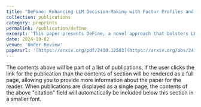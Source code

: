 ```yaml
---
title: "DeFine: Enhancing LLM Decision-Making with Factor Profiles and Analogical Reasoning"
collection: publications
category: preprints
permalink: /publication/define
excerpt: 'This paper presents DeFine, a novel approach that bolsters LLM-based decision-making through factor profiles and analogical reasoning. By systematically identifying and comparing key factors across contexts, DeFine promotes deeper context comprehension and more robust inferences. Our experiments on finance-related reasoning tasks demonstrate its ability to deliver both higher accuracy and enhanced interpretability, with broader applications to various decision-making scenarios.'
date: 2024-10-02
venue: 'Under Review'
paperurl: '[https://arxiv.org/pdf/2410.12583](https://arxiv.org/abs/2410.01772)'
---
```


The contents above will be part of a list of publications, if the user clicks the link for the publication than the contents of section will be rendered as a full page, allowing you to provide more information about the paper for the reader. When publications are displayed as a single page, the contents of the above "citation" field will automatically be included below this section in a smaller font.
